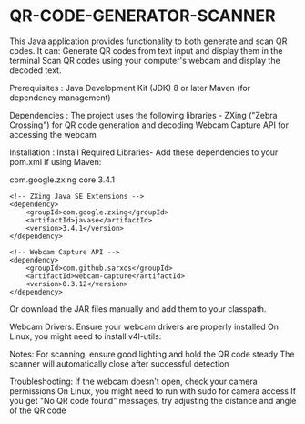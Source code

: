 # QR-CODE-GENERATOR-SCANNER
This Java application provides functionality to both generate and scan QR codes. It can:
Generate QR codes from text input and display them in the terminal
Scan QR codes using your computer's webcam and display the decoded text.

Prerequisites :
Java Development Kit (JDK) 8 or later
Maven (for dependency management)

Dependencies :
The project uses the following libraries -
ZXing ("Zebra Crossing") for QR code generation and decoding
Webcam Capture API for accessing the webcam

Installation :
Install Required Libraries-
Add these dependencies to your pom.xml if using Maven:

<dependencies>
    <!-- ZXing Core -->
    <dependency>
        <groupId>com.google.zxing</groupId>
        <artifactId>core</artifactId>
        <version>3.4.1</version>
    </dependency>
    
    <!-- ZXing Java SE Extensions -->
    <dependency>
        <groupId>com.google.zxing</groupId>
        <artifactId>javase</artifactId>
        <version>3.4.1</version>
    </dependency>
    
    <!-- Webcam Capture API -->
    <dependency>
        <groupId>com.github.sarxos</groupId>
        <artifactId>webcam-capture</artifactId>
        <version>0.3.12</version>
    </dependency>
</dependencies>

Or download the JAR files manually and add them to your classpath.

Webcam Drivers:
Ensure your webcam drivers are properly installed
On Linux, you might need to install v4l-utils:

Notes: 
For scanning, ensure good lighting and hold the QR code steady
The scanner will automatically close after successful detection

Troubleshooting:
If the webcam doesn't open, check your camera permissions
On Linux, you might need to run with sudo for camera access
If you get "No QR code found" messages, try adjusting the distance and angle of the QR code

